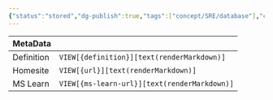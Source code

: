 ```yaml
---
{"status":"stored","dg-publish":true,"tags":["concept/SRE/database"],"creation_date":"2024-05-10 08:17","definition":"these ACID properties ensure that a set of database operations (grouped together in a transaction) leave the database in a valid state even in the event of unexpected errors.","ms-learn-url":"undefined","url":"undefined","aliases":["ACID"],"permalink":"/concepts/atomicity-consistency-isolation-and-durability/","dgPassFrontmatter":true}
---
```



| MetaData   |                                              |
| ---------- | -------------------------------------------- |
| Definition | `VIEW[{definition}][text(renderMarkdown)]`   |
| Homesite   | `VIEW[{url}][text(renderMarkdown)]`          |
| MS Learn   | `VIEW[{ms-learn-url}][text(renderMarkdown)]` |
